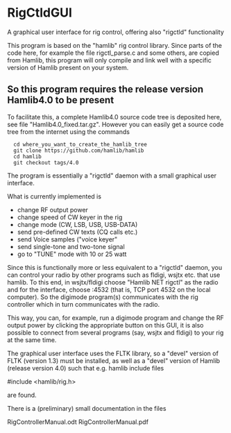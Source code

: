 # RigCtldGUI
A graphical user interface for rig control, offering also "rigctld" functionality

This program is based on the "hamlib" rig control library. Since parts of the code here,
for example the file rigctl_parse.c and some others, are copied from Hamlib, this program
will only compile and link well with a specific version of Hamlib present on your system.

So this program requires the release version Hamlib4.0 to be present
--------------------------------------------------------------------

To facilitate this, a complete Hamlib4.0 source code tree is deposited here,
see file "Hamlib4.0_fixed.tar.gz". However you can easily get a source code
tree from the internet using the commands

````
  cd where_you_want_to_create_the_hamlib_tree
  git clone https://github.com/hamlib/hamlib
  cd hamlib
  git checkout tags/4.0
````

The program is essentially a "rigctld" daemon with a small graphical user interface.

What is currently implemented is

- change RF output power
- change speed of CW keyer in the rig
- change mode (CW, LSB, USB, USB-DATA)
- send pre-defined CW texts (CQ calls etc.)
- send Voice samples ("voice keyer"
- send single-tone and two-tone signal
- go to "TUNE" mode with 10 or 25 watt

Since this is functionally more or less equivalent to a "rigctld" daemon,
you can control your radio by other programs such as fldigi, wsjtx etc. that use
hamlib. To this end, in wsjtx/fldigi choose
"Hamlib NET rigctl" as the radio and for the interface, choose :4532 (that is,
TCP port 4532 on the local computer). So the digimode program(s) communicates with
the rig controller which in turn communicates with the radio.

This way, you can, for example, run a digimode program and change the RF output power
by clicking the appropriate button on this GUI, it is also possible to connect from
several programs (say, wsjtx and fldigi) to your rig at the same time.

The graphical user interface uses the FLTK library, so a "devel" version of FLTK
(version 1.3) must be installed, as well as a "devel" version of Hamlib (release
version 4.0) such that e.g. hamlib include files

#include <hamlib/rig.h>

are found.

There is a (preliminary) small documentation in the files

RigControllerManual.odt
RigControllerManual.pdf



